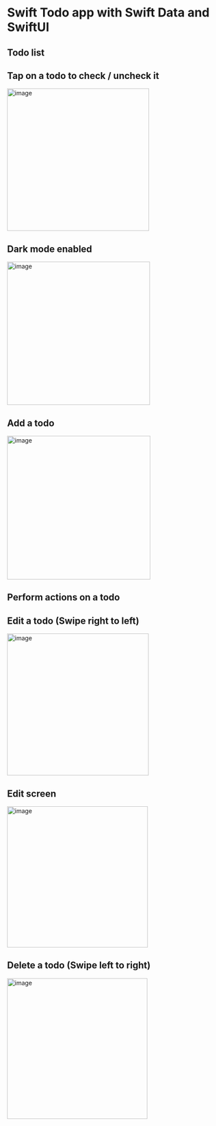 # Swift Todo app with Swift Data and SwiftUI

## Todo list
## Tap on a todo to check / uncheck it
<img width="332" alt="image" src="https://github.com/DevThibautMonin/swiftdata-todo-app/assets/92627309/067c6480-c25a-4fbb-93c3-d1488fd3655f">

## Dark mode enabled
<img width="334" alt="image" src="https://github.com/DevThibautMonin/swiftdata-todo-app/assets/92627309/210519f4-340c-4112-8900-b8f866308e5f">


## Add a todo
<img width="335" alt="image" src="https://github.com/DevThibautMonin/swiftdata-todo-app/assets/92627309/b35a134e-77b9-4003-9c5b-7ec745e28d94">


## Perform actions on a todo
## Edit a todo (Swipe right to left)
<img width="331" alt="image" src="https://github.com/DevThibautMonin/swiftdata-todo-app/assets/92627309/4cb6a5d5-1666-4d8c-af31-ae35ea09aab0">

## Edit screen
<img width="329" alt="image" src="https://github.com/DevThibautMonin/swiftdata-todo-app/assets/92627309/d8aec9b4-27ab-488d-b1b2-8babd58565ee">


## Delete a todo (Swipe left to right)
<img width="328" alt="image" src="https://github.com/DevThibautMonin/swiftdata-todo-app/assets/92627309/d52eeb63-c108-4484-b989-d3546c45563e">
